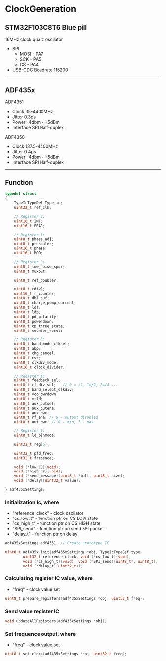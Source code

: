 # ClockGeneration
## STM32F103C8T6 Blue pill
16MHz clock quarz oscilator

- SPI
    - MOSI - PA7
    - SCK  - PA5
    - CS   - PA4
- USB-CDC Boudrate 115200 
___
## ADF435x
ADF4351
- Clock 35-4400MHz
- Jitter 0.3ps
- Power -4dbm - +5dBm
- Interface SPI Half-duplex

ADF4350
- Clock 137.5-4400MHz
- Jitter 0.4ps
- Power -4dbm - +5dBm
- Interface SPI Half-duplex
___
## Function
``` C
typedef struct
{
	TypeIcTypeDef Type_ic;
	uint32_t ref_clk;

	// Register 0:
	uint16_t INT;
	uint16_t FRAC;

	// Register 1:
	uint8_t phase_adj;
	uint8_t prescaler;
	uint16_t phase;
	uint16_t MOD;

	// Register 2:
	uint8_t low_noise_spur;
	uint8_t muxout;

	uint8_t ref_doubler;

	uint8_t rdiv2;
	uint16_t r_counter;
	uint8_t dbl_buf;
	uint8_t charge_pump_current;
	uint8_t ldf;
	uint8_t ldp;
	uint8_t pd_polarity;
	uint8_t powerdown;
	uint8_t cp_three_state;
	uint8_t counter_reset;

	// Register 3:
	uint8_t band_mode_clksel;
	uint8_t abp;
	uint8_t chg_cancel;
	uint8_t csr;
	uint8_t clkdiv_mode;
	uint16_t clock_divider;

	// Register 4:
	uint8_t feedback_sel;
	uint8_t rf_div_sel;   // 0 = /1, 1=/2, 2=/4 ...
	uint8_t band_select_clkdiv;
	uint8_t vco_pwrdown;
	uint8_t mtld;
	uint8_t aux_outsel;
	uint8_t aux_outena;
	uint8_t aux_pwr;
	uint8_t rf_ena; // 0 - output disabled
	uint8_t out_pwr; // 0 - min, 3 - max

	// Register 5:
	uint8_t ld_pinmode;

	uint32_t reg[6];

	uint32_t pfd_freq;
	uint32_t freqence;

	void (*low_CS)(void);
	void (*high_CS)(void);
	void (*send_message)(uint8_t *buff, uint8_t size);
	void (*delay)(uint32_t value);

} adf435xSettings;
```
### Initialization Ic, where
- "reference_clock" - clock oscilator
- "cs_low_t" - function ptr on CS LOW state
- "cs_high_t" - function ptr on CS HIGH state
- "SPI_send" - function ptr on send SPI packet
- "delay_t" - function ptr on delay
``` C
adf435xSettings adf4351; // Create prototype IC

uint8_t adf435x_init(adf435xSettings *obj, TypeIcTypeDef type,
		uint32_t reference_clock, void (*cs_low_t)(void),
		void (*cs_high_t)(void), void (*SPI_send)(uint8_t*, uint8_t),
		void (*delay_t)(uint32_t));
```
### Calculating register IC value, where
- "freq" - clock value set
``` C
uint8_t prepare_registers(adf435xSettings *obj, uint32_t freq);
```
### Send value register IC
``` C
void updateAllRegisters(adf435xSettings *obj);
```
### Set frequence output, where
- "freq" - clock value set
``` C
uint8_t set_clock(adf435xSettings *obj, uint32_t freq);
```





